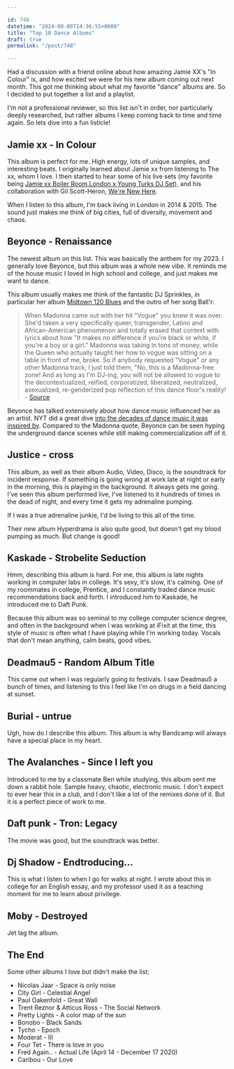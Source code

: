 ```yaml
---

id: 748
datetime: "2024-08-08T14:36:55+0000"
title: "Top 10 Dance Albums"
draft: true
permalink: "/post/748"

---
```


Had a discussion with a friend online about how amazing Jamie XX's "In Colour"   is, and how excited we were for his new album coming out next month. This got me thinking about what my favorite "dance" albums are. So I decided to put together a list and a playlist.

I'm not a professional reviewer, so this list isn't in order, nor particularly deeply researched, but rather albums I keep coming back to time and time again. So lets dive into a fun listicle!

## Jamie xx - In Colour

This album is perfect for me. High energy, lots of unique samples, and interesting beats. I originally learned about Jamie xx from listening to The xx, whom I love. I then started to hear some of his live sets (my favorite being [Jamie xx Boiler Room London x Young Turks DJ Set](https://youtu.be/HV-nNEXgsOk?si=4m7OsqR3AwO6Hg3D)), and his collaboration with Gil Scott-Heron, [We're New Here](https://en.wikipedia.org/wiki/We%27re_New_Here).

When I listen to this album, I'm back living in London in 2014 & 2015. The sound just makes me think of big cities, full of diversity, movement and chaos.

## Beyonce - Renaissance

The newest album on this list. This was basically the anthem for my 2023. I generally love Beyonce, but this album was a whole new vibe. It reminds me of the house music I loved in high school and college, and just makes me want to dance.

This album usually makes me think of the fantastic DJ Sprinkles, in particular her album [Midtown 120 Blues](https://en.wikipedia.org/wiki/Midtown_120_Blues) and the outro of her song Ball'r:

> When Madonna came out with her hit "Vogue" you knew it was over. She'd taken a very specifically queer, transgender, Latino and African-American phenomenon and totally erased that context with lyrics about how "It makes no difference if you're black or white, if you're a boy or a girl." Madonna was taking in tons of money, while the Queen who actually taught her how to vogue was sitting on a table in front of me, broke. So if anybody requested "Vogue" or any other Madonna track, I just told them, "No, this is a Madonna-free zone! And as long as I'm DJ-ing, you will not be allowed to vogue to the decontextualized, reified, corporatized, liberalized, neutralized, asexualized, re-genderized pop reflection of this dance floor's reality! - [Source](https://genius.com/Dj-sprinkles-ballr-madonna-free-zone-lyrics) 

Beyonce has talked extensively about how dance music influenced her as an artist. NYT did a great dive [into the decades of dance music it was inspired by](https://www.nytimes.com/2022/07/29/arts/music/beyonce-renaissance-dance-music-guide.html). Compared to the Madonna quote, Beyonce can be seen hyping the underground dance scenes while still making commercialization off of it.

## Justice - cross

This album, as well as their album Audio, Video, Disco, is the soundtrack for incident response. If something is going wrong at work late at night or early in the morning, this is playing in the background. It always gets me going. I've seen this album performed live, I've listened to it hundreds of times in the dead of night, and every time it gets my adrenaline pumping.

If I was a true adrenaline junkie, I'd be living to this all of the time. 

Their new album Hyperdrama is also quite good, but doesn't get my blood pumping as much. But change is good!

## Kaskade - Strobelite Seduction

Hmm, describing this album is hard. For me, this album is late nights working in computer labs in college. It's sexy, it's slow, it's calming. One of my roommates in college, Prentice, and I constantly traded dance music recommendations back and forth. I introduced him to Kaskade, he introduced me to Daft Punk.

Because this album was so seminal to my college computer science degree, and often in the background when I was working at iFixit at the time, this style of music is often what I have playing while I'm working today. Vocals that don't mean anything, calm beats, good vibes.

## Deadmau5 - Random Album Title

This came out when I was regularly going to festivals. I saw Deadmau5 a bunch of times, and listening to this I feel like I'm on drugs in a field dancing at sunset.

## Burial - untrue 

Ugh, how do I describe this album. This album is why Bandcamp will always have a special place in my heart. 

## The Avalanches - Since I left you

Introduced to me by a classmate Ben while studying, this album sent me down a rabbit hole. Sample heavy, chaotic, electronic music. I don't expect to ever hear this in a club, and I don't like a lot of the remixes done of it. But it is a perfect piece of work to me. 



## Daft punk - Tron: Legacy

The movie was good, but the soundtrack was better.

## Dj Shadow - Endtroducing...

This is what I listen to when I go for walks at night. I wrote about this in college for an English essay, and my professor used it as a teaching moment for me to learn about privilege. 

## Moby - Destroyed

Jet lag the album.

## The End

Some other albums I love but didn't make the list:

- Nicolas Jaar - Space is only noise
- City Girl - Celestial Angel
- Paul Oakenfold - Great Wall
- Trent Reznor & Atticus Ross - The Social Network
- Pretty Lights - A color map of the sun
- Bonobo - Black Sands
- Tycho - Epoch
- Moderat - III
- Four Tet - There is love in you
- Fred Again.. - Actual Life (April 14 - December 17 2020)
- Caribou - Our Love
